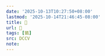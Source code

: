 ```yaml
---
date: '2025-10-13T10:27:50+08:00'
lastmod: '2025-10-14T21:46:45-08:00'
title: 􄟁
url: 􄟁
tags: [㽊]
src: DCCV
note:
---
```

